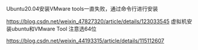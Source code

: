 
Ubuntu20.04安装VMware tools一直失败，通过命令行进行安装

https://blog.csdn.net/weixin_47827320/article/details/123033545
虚拟机安装ubuntu和VMware Tool
注意选64位

https://blog.csdn.net/weixin_44193315/article/details/115112607